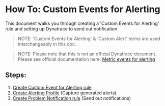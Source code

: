 # How To: Custom Events for Alerting

This document walks you through creating a 'Custom Events for Alerting' rule and setting up Dynatrace to send out notification.

> NOTE: 'Custom Events for Alerting' & 'Custom Alert' terms are used interchangeably in this doc.

> NOTE: Please note that this is not an official Dynatrace document. Please see official documentation here: [Metric events for alerting](https://www.dynatrace.com/support/help/shortlink/metric-events-for-alerting)

## Steps:
1. [Create Custom Event for Alerting rule](1_create_alert_rule.md)
2. [Create Alerting Profile](2_create_alerting_profile.md) (Capture generated alerts)
3. [Create Problem Notification rule](3_create_problem_notification.md) (Send out notifications)

